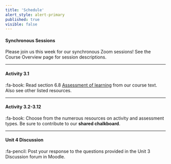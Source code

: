 ```yaml
---
title: 'Schedule'
alert_style: alert-primary
published: true
visible: false
---
```



#### Synchronous Sessions
Please join us this week for our synchronous Zoom sessions!  See the Course Overview page for session descriptions.

---

#### Activity 3.1  
:fa-book: Read section 6.8 [Assessment of learning](https://pressbooks.bccampus.ca/teachinginadigitalagev2/chapter/5-8-assessment-of-learning/) from our course text. Also see other listed resources.

---
#### Activity 3.2-3.12
:fa-book: Choose from the numerous resources on activity and assessment types.  Be sure to contribute to our **shared chalkboard**.

---
#### **Unit 4 Discussion**
:fa-pencil: Post your response to the questions provided in the Unit 3 Discussion forum in Moodle.
